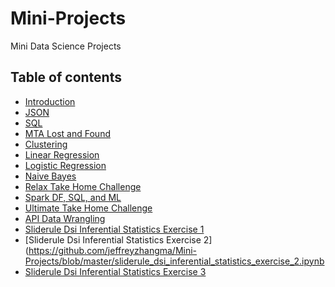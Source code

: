# Mini-Projects
Mini Data Science Projects
## Table of contents
* [Introduction](#introduction)
* [JSON](https://github.com/jeffreyzhangma/Mini-Projects/blob/master/Jeff%20JSON%20Mini%20Project.ipynb)
* [SQL](https://github.com/jeffreyzhangma/Mini-Projects/blob/master/Jeff%20_sql_project.sql)
* [MTA Lost and Found](https://github.com/jeffreyzhangma/Mini-Projects/blob/master/MTA%20Lost%20and%20Found.ipynb)
* [Clustering](https://github.com/jeffreyzhangma/Mini-Projects/blob/master/Mini_Project_Clustering.ipynb)
* [Linear Regression](https://github.com/jeffreyzhangma/Mini-Projects/blob/master/Mini_Project_Linear_Regression%20(1).ipynb)
* [Logistic Regression](https://github.com/jeffreyzhangma/Mini-Projects/blob/master/Mini_Project_Logistic_Regression.ipynb)
* [Naive Bayes](https://github.com/jeffreyzhangma/Mini-Projects/blob/master/Mini_Project_Naive_Bayes.ipynb)
* [Relax Take Home Challenge](https://github.com/jeffreyzhangma/Mini-Projects/blob/master/Relax%20Take%20Home%20Challenge.ipynb)
* [Spark DF, SQL, and ML](https://github.com/jeffreyzhangma/Mini-Projects/blob/master/Spark%20DF%2C%20SQL%2C%20ML%20Exercise.ipynb)
* [Ultimate Take Home Challenge](https://github.com/jeffreyzhangma/Mini-Projects/blob/master/Take%20Home%20Challenge%20Data%20Analysis%20Interview.ipynb)
* [API Data Wrangling](https://github.com/jeffreyzhangma/Mini-Projects/blob/master/api_data_wrangling_mini_project.ipynb)
* [Sliderule Dsi Inferential Statistics Exercise 1](https://github.com/jeffreyzhangma/Mini-Projects/blob/master/sliderule_dsi_inferential_statistics_exercise_1.ipynb)
* [Sliderule Dsi Inferential Statistics Exercise 2](https://github.com/jeffreyzhangma/Mini-Projects/blob/master/sliderule_dsi_inferential_statistics_exercise_2.ipynb
* [Sliderule Dsi Inferential Statistics Exercise 3](https://github.com/jeffreyzhangma/Mini-Projects/blob/master/sliderule_dsi_inferential_statistics_exercise_3%20(1).ipynb)
